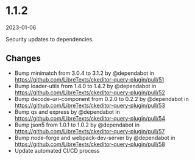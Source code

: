 # 1.1.2
2023-01-06

Security updates to dependencies.

## Changes
- Bump minimatch from 3.0.4 to 3.1.2 by @dependabot in https://github.com/LibreTexts/ckeditor-query-plugin/pull/51
- Bump loader-utils from 1.4.0 to 1.4.2 by @dependabot in https://github.com/LibreTexts/ckeditor-query-plugin/pull/52
- Bump decode-uri-component from 0.2.0 to 0.2.2 by @dependabot in https://github.com/LibreTexts/ckeditor-query-plugin/pull/53
- Bump qs and express by @dependabot in https://github.com/LibreTexts/ckeditor-query-plugin/pull/54
- Bump json5 from 1.0.1 to 1.0.2 by @dependabot in https://github.com/LibreTexts/ckeditor-query-plugin/pull/57
- Bump node-forge and webpack-dev-server by @dependabot in https://github.com/LibreTexts/ckeditor-query-plugin/pull/58
- Update automated CI/CD process
